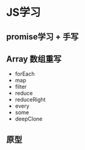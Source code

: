 # JS学习

## promise学习 + 手写

## Array 数组重写
* forEach
* map
* filter
* reduce
* reduceRight
* every
* some
* deepClone

## 原型
